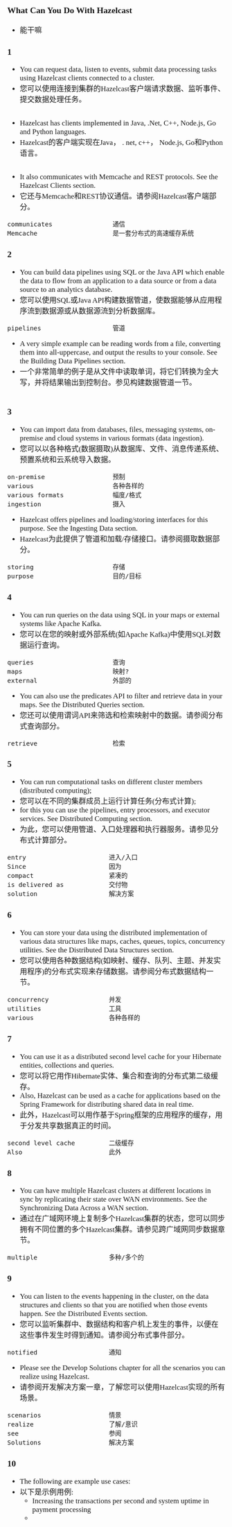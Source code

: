 <span  style="font-family: Simsun,serif; font-size: 17px; ">

### What Can You Do With Hazelcast

- 能干嘛

### 1

- You can request data, listen to events, submit data processing tasks using Hazelcast clients connected to a cluster.
- 您可以使用连接到集群的Hazelcast客户端请求数据、监听事件、提交数据处理任务。

~~~

~~~

- Hazelcast has clients implemented in Java, .Net, C++, Node.js, Go and Python languages.
- Hazelcast的客户端实现在Java， . net, c++， Node.js, Go和Python语言。

~~~

~~~

- It also communicates with Memcache and REST protocols. See the Hazelcast Clients section.
- 它还与Memcache和REST协议通信。请参阅Hazelcast客户端部分。

~~~
communicates                通信
Memcache                    是一套分布式的高速缓存系统
~~~

### 2

- You can build data pipelines using SQL or the Java API which enable the data to flow from an application to a data
  source or from a data source to an analytics database.
- 您可以使用SQL或Java API构建数据管道，使数据能够从应用程序流到数据源或从数据源流到分析数据库。

~~~
pipelines                   管道
~~~

- A very simple example can be reading words from a file, converting them into all-uppercase, and output the results to
  your console. See the Building Data Pipelines section.
- 一个非常简单的例子是从文件中读取单词，将它们转换为全大写，并将结果输出到控制台。参见构建数据管道一节。

~~~

~~~

### 3

- You can import data from databases, files, messaging systems, on-premise and cloud systems in various formats (data
  ingestion).
- 您可以以各种格式(数据摄取)从数据库、文件、消息传递系统、预置系统和云系统导入数据。

~~~
on-premise                  预制
various                     各种各样的
various formats             幅度/格式
ingestion                   摄入
~~~

- Hazelcast offers pipelines and loading/storing interfaces for this purpose. See the Ingesting Data section.
- Hazelcast为此提供了管道和加载/存储接口。请参阅摄取数据部分。

~~~
storing                     存储
purpose                     目的/目标
~~~

### 4

- You can run queries on the data using SQL in your maps or external systems like Apache Kafka.
- 您可以在您的映射或外部系统(如Apache Kafka)中使用SQL对数据运行查询。

~~~
queries                     查询
maps                        映射?
external                    外部的
~~~

- You can also use the predicates API to filter and retrieve data in your maps. See the Distributed Queries section.
- 您还可以使用谓词API来筛选和检索映射中的数据。请参阅分布式查询部分。

~~~
retrieve                    检索

~~~

### 5

- You can run computational tasks on different cluster members (distributed computing);
- 您可以在不同的集群成员上运行计算任务(分布式计算);
- for this you can use the pipelines, entry processors, and executor services. See Distributed Computing section.
- 为此，您可以使用管道、入口处理器和执行器服务。请参见分布式计算部分。

~~~
entry                      进入/入口
Since                      因为
compact                    紧凑的
is delivered as            交付物
solution                   解决方案
~~~

### 6

- You can store your data using the distributed implementation of various data structures like maps, caches, queues,
  topics, concurrency utilities. See the Distributed Data Structures section.
- 您可以使用各种数据结构(如映射、缓存、队列、主题、并发实用程序)的分布式实现来存储数据。请参阅分布式数据结构一节。

~~~
concurrency                并发
utilities                  工具
various                    各种各样的
~~~

### 7

- You can use it as a distributed second level cache for your Hibernate entities, collections and queries.
- 您可以将它用作Hibernate实体、集合和查询的分布式第二级缓存。
- Also, Hazelcast can be used as a cache for applications based on the Spring Framework for distributing shared data in
  real time.
- 此外，Hazelcast可以用作基于Spring框架的应用程序的缓存，用于分发共享数据真正的时间。

~~~
second level cache         二级缓存
Also                       此外
~~~

### 8

- You can have multiple Hazelcast clusters at different locations in sync by replicating their state over WAN
  environments. See the Synchronizing Data Across a WAN section.
- 通过在广域网环境上复制多个Hazelcast集群的状态，您可以同步拥有不同位置的多个Hazelcast集群。请参见跨广域网同步数据章节。

~~~
multiple                   多种/多个的
~~~

### 9

- You can listen to the events happening in the cluster, on the data structures and clients so that you are notified
  when those events happen. See the Distributed Events section.
- 您可以监听集群中、数据结构和客户机上发生的事件，以便在这些事件发生时得到通知。请参阅分布式事件部分。

~~~
notified                   通知
~~~

- Please see the Develop Solutions chapter for all the scenarios you can realize using Hazelcast.
- 请参阅开发解决方案一章，了解您可以使用Hazelcast实现的所有场景。

~~~
scenarios                  情景
realize                    了解/意识
see                        参阅
Solutions                  解决方案
~~~

### 10

- The following are example use cases:
- 以下是示例用例:
    - Increasing the transactions per second and system uptime in payment processing
    - 

~~~

~~~

</span>